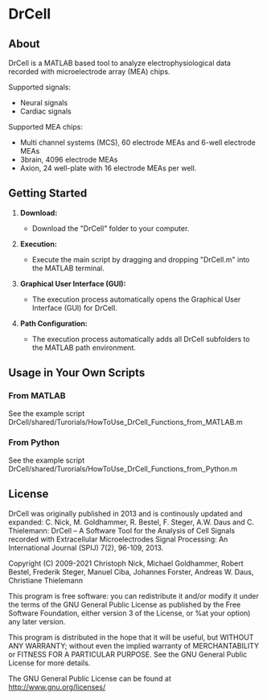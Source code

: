 # DrCell

## About

DrCell is a MATLAB based tool to analyze electrophysiological data recorded with microelectrode array (MEA) chips.

Supported signals:
- Neural signals
- Cardiac signals

Supported MEA chips:
- Multi channel systems (MCS), 60 electrode MEAs and 6-well electrode MEAs
- 3brain, 4096 electrode MEAs
- Axion, 24 well-plate with 16 electrode MEAs per well.

## Getting Started

1. **Download:**
   - Download the "DrCell" folder to your computer.

2. **Execution:**
   - Execute the main script by dragging and dropping "DrCell.m" into the MATLAB terminal.

3. **Graphical User Interface (GUI):**
   - The execution process automatically opens the Graphical User Interface (GUI) for DrCell.

4. **Path Configuration:**
   - The execution process automatically adds all DrCell subfolders to the MATLAB path environment.

## Usage in Your Own Scripts

### From MATLAB
See the example script DrCell/shared/Turorials/HowToUse_DrCell_Functions_from_MATLAB.m

### From Python
See the example script DrCell/shared/Turorials/HowToUse_DrCell_Functions_from_Python.m

## License
DrCell was originally published in 2013 and is continously updated and expanded:
C. Nick, M. Goldhammer, R. Bestel, F. Steger, A.W. Daus and C. Thielemann: 
DrCell – A Software Tool for the Analysis of Cell Signals recorded with Extracellular Microelectrodes Signal Processing: 
An International Journal (SPIJ) 7(2), 96-109, 2013.

Copyright (C) 2009-2021 Christoph Nick, Michael Goldhammer, Robert
Bestel, Frederik Steger, Manuel Ciba, Johannes Forster, Andreas W. Daus, Christiane Thielemann

This program is free software: you can redistribute it and/or modify
it under the terms of the GNU General Public License as published by
the Free Software Foundation, either version 3 of the License, or
%at your option) any later version.

This program is distributed in the hope that it will be useful,
but WITHOUT ANY WARRANTY; without even the implied warranty of
MERCHANTABILITY or FITNESS FOR A PARTICULAR PURPOSE.  See the
GNU General Public License for more details.

The GNU General Public License can be found at http://www.gnu.org/licenses/
